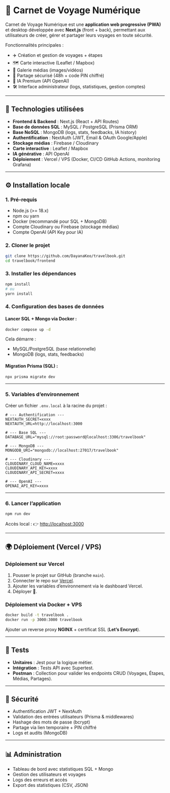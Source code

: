 # 📖 Carnet de Voyage Numérique

Carnet de Voyage Numérique est une **application web progressive (PWA)** et desktop développée avec **Next.js** (front + back), permettant aux utilisateurs de créer, gérer et partager leurs voyages en toute sécurité.  

Fonctionnalités principales :  
- ✈️ Création et gestion de voyages + étapes  
- 🗺️ Carte interactive (Leaflet / Mapbox)  
- 📸 Galerie médias (images/vidéos)  
- 🔐 Partage sécurisé (48h + code PIN chiffré)  
- 🤖 IA Premium (API OpenAI)  
- 🛠️ Interface administrateur (logs, statistiques, gestion comptes)  

---

## 🚀 Technologies utilisées

- **Frontend & Backend** : Next.js (React + API Routes)  
- **Base de données SQL** : MySQL / PostgreSQL (Prisma ORM)  
- **Base NoSQL** : MongoDB (logs, stats, feedbacks, IA history)  
- **Authentification** : NextAuth (JWT, Email & OAuth Google/Apple)  
- **Stockage médias** : Firebase / Cloudinary  
- **Carte interactive** : Leaflet / Mapbox  
- **IA générative** : API OpenAI  
- **Déploiement** : Vercel / VPS (Docker, CI/CD GitHub Actions, monitoring Grafana)  

---

## ⚙️ Installation locale

### 1. Pré-requis

- Node.js (>= 18.x)  
- npm ou yarn  
- Docker (recommandé pour SQL + MongoDB)  
- Compte Cloudinary ou Firebase (stockage médias)  
- Compte OpenAI (API Key pour IA)  

### 2. Cloner le projet

```bash
git clone https://github.com/DayanaKeo/travelbook.git
cd travelbook/frontend
```

### 3. Installer les dépendances

```bash
npm install
# ou
yarn install
```

### 4. Configuration des bases de données

#### Lancer SQL + Mongo via Docker :

```bash
docker compose up -d
```

Cela démarre :  
- MySQL/PostgreSQL (base relationnelle)  
- MongoDB (logs, stats, feedbacks)  

#### Migration Prisma (SQL) :

```bash
npx prisma migrate dev
```

---

### 5. Variables d’environnement

Créer un fichier `.env.local` à la racine du projet :

```env
# --- Authentification ---
NEXTAUTH_SECRET=xxxx
NEXTAUTH_URL=http://localhost:3000

# --- Base SQL ---
DATABASE_URL="mysql://root:password@localhost:3306/travelbook"

# --- MongoDB ---
MONGODB_URI="mongodb://localhost:27017/travelbook"

# --- Cloudinary ---
CLOUDINARY_CLOUD_NAME=xxxx
CLOUDINARY_API_KEY=xxxx
CLOUDINARY_API_SECRET=xxxx

# --- OpenAI ---
OPENAI_API_KEY=xxxx
```

---

### 6. Lancer l’application

```bash
npm run dev
```

Accès local : 👉 [http://localhost:3000](http://localhost:3000)

---

## 🌍 Déploiement (Vercel / VPS)

### Déploiement sur Vercel

1. Pousser le projet sur GitHub (branche `main`).  
2. Connecter le repo sur [Vercel](https://vercel.com).  
3. Ajouter les variables d’environnement via le dashboard Vercel.  
4. Déployer 🚀.  

### Déploiement via Docker + VPS

```bash
docker build -t travelbook .
docker run -p 3000:3000 travelbook
```

Ajouter un reverse proxy **NGINX** + certificat SSL (**Let’s Encrypt**).  

---

## 🧪 Tests

- **Unitaires** : Jest pour la logique métier.  
- **Intégration** : Tests API avec Supertest.  
- **Postman** : Collection pour valider les endpoints CRUD (Voyages, Étapes, Médias, Partages).  

---

## 🔐 Sécurité

- Authentification JWT + NextAuth  
- Validation des entrées utilisateurs (Prisma & middlewares)  
- Hashage des mots de passe (bcrypt)  
- Partage via lien temporaire + PIN chiffré  
- Logs et audits (MongoDB)  

---

## 📊 Administration

- Tableau de bord avec statistiques SQL + Mongo  
- Gestion des utilisateurs et voyages  
- Logs des erreurs et accès  
- Export des statistiques (CSV, JSON)  
